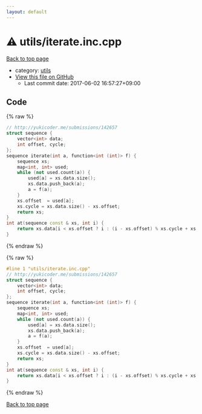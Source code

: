 ```yaml
---
layout: default
---
```


<!-- mathjax config similar to math.stackexchange -->
<script type="text/javascript" async
  src="https://cdnjs.cloudflare.com/ajax/libs/mathjax/2.7.5/MathJax.js?config=TeX-MML-AM_CHTML">
</script>
<script type="text/x-mathjax-config">
  MathJax.Hub.Config({
    TeX: { equationNumbers: { autoNumber: "AMS" }},
    tex2jax: {
      inlineMath: [ ['$','$'] ],
      processEscapes: true
    },
    "HTML-CSS": { matchFontHeight: false },
    displayAlign: "left",
    displayIndent: "2em"
  });
</script>

<script type="text/javascript" src="https://cdnjs.cloudflare.com/ajax/libs/jquery/3.4.1/jquery.min.js"></script>
<script src="https://cdn.jsdelivr.net/npm/jquery-balloon-js@1.1.2/jquery.balloon.min.js" integrity="sha256-ZEYs9VrgAeNuPvs15E39OsyOJaIkXEEt10fzxJ20+2I=" crossorigin="anonymous"></script>
<script type="text/javascript" src="../../assets/js/copy-button.js"></script>
<link rel="stylesheet" href="../../assets/css/copy-button.css" />


# :warning: utils/iterate.inc.cpp

<a href="../../index.html">Back to top page</a>

* category: <a href="../../index.html#2b3583e6e17721c54496bd04e57a0c15">utils</a>
* <a href="{{ site.github.repository_url }}/blob/master/utils/iterate.inc.cpp">View this file on GitHub</a>
    - Last commit date: 2017-06-02 16:57:27+09:00




## Code

<a id="unbundled"></a>
{% raw %}
```cpp
// http://yukicoder.me/submissions/142657
struct sequence {
    vector<int> data;
    int offset, cycle;
};
sequence iterate(int a, function<int (int)> f) {
    sequence xs;
    map<int, int> used;
    while (not used.count(a)) {
        used[a] = xs.data.size();
        xs.data.push_back(a);
        a = f(a);
    }
    xs.offset  = used[a];
    xs.cycle = xs.data.size() - xs.offset;
    return xs;
}
int at(sequence const & xs, int i) {
    return xs.data[i < xs.offset ? i : (i - xs.offset) % xs.cycle + xs.offset];
}

```
{% endraw %}

<a id="bundled"></a>
{% raw %}
```cpp
#line 1 "utils/iterate.inc.cpp"
// http://yukicoder.me/submissions/142657
struct sequence {
    vector<int> data;
    int offset, cycle;
};
sequence iterate(int a, function<int (int)> f) {
    sequence xs;
    map<int, int> used;
    while (not used.count(a)) {
        used[a] = xs.data.size();
        xs.data.push_back(a);
        a = f(a);
    }
    xs.offset  = used[a];
    xs.cycle = xs.data.size() - xs.offset;
    return xs;
}
int at(sequence const & xs, int i) {
    return xs.data[i < xs.offset ? i : (i - xs.offset) % xs.cycle + xs.offset];
}

```
{% endraw %}

<a href="../../index.html">Back to top page</a>

